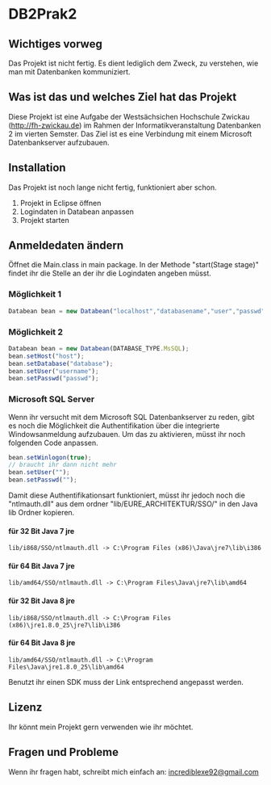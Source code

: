 # DB2Prak2
## Wichtiges vorweg
Das Projekt ist nicht fertig. Es dient lediglich dem Zweck, zu verstehen, wie man mit Datenbanken kommuniziert.

## Was ist das und welches Ziel hat das Projekt
Diese Projekt ist eine Aufgabe der Westsächsichen Hochschule Zwickau (http://fh-zwickau.de) im Rahmen der Informatikveranstaltung Datenbanken 2 im vierten Semster. 
Das Ziel ist es eine Verbindung mit einem Microsoft Datenbankserver aufzubauen.

## Installation
Das Projekt ist noch lange nicht fertig, funktioniert aber schon.

1. Projekt in Eclipse öffnen
2. Logindaten in Databean anpassen
3. Projekt starten

## Anmeldedaten ändern
Öffnet die Main.class in main package. In der Methode "start(Stage stage)" findet ihr die Stelle an der ihr die Logindaten angeben müsst.

### Möglichkeit 1
```javascript
Databean bean = new Databean("localhost","databasename","user","passwd",DATABASE_TYPE.MsSQL);
```

### Möglichkeit 2
```javascript
Databean bean = new Databean(DATABASE_TYPE.MsSQL);
bean.setHost("host");
bean.setDatabase("database");
bean.setUser("username");
bean.setPasswd("passwd");
```

### Microsoft SQL Server
Wenn ihr versucht mit dem Microsoft SQL Datenbankserver zu reden, gibt es noch die Möglichkeit die Authentifikation über die integrierte Windowsanmeldung aufzubauen. Um das zu aktivieren, müsst ihr noch folgenden Code anpassen.
```javascript
bean.setWinlogon(true);
// braucht ihr dann nicht mehr
bean.setUser("");
bean.setPasswd("");
```
Damit diese Authentifikationsart funktioniert, müsst ihr jedoch noch die "ntlmauth.dll" aus dem ordner "lib/EURE_ARCHITEKTUR/SSO/" in den Java lib Ordner kopieren.
#### für 32 Bit Java 7 jre
```
lib/i868/SSO/ntlmauth.dll -> C:\Program Files (x86)\Java\jre7\lib\i386
```
#### für 64 Bit Java 7 jre
```
lib/amd64/SSO/ntlmauth.dll -> C:\Program Files\Java\jre7\lib\amd64
```

#### für 32 Bit Java 8 jre
```
lib/i868/SSO/ntlmauth.dll -> C:\Program Files (x86)\jre1.8.0_25\jre7\lib\i386
```
#### für 64 Bit Java 8 jre
```
lib/amd64/SSO/ntlmauth.dll -> C:\Program Files\Java\jre1.8.0_25\lib\amd64
```

Benutzt ihr einen SDK muss der Link entsprechend angepasst werden.

## Lizenz
Ihr könnt mein Projekt gern verwenden wie ihr möchtet.

## Fragen und Probleme
Wenn ihr fragen habt, schreibt mich einfach an:
[incrediblexe92@gmail.com](mailto:incrediblexe92@gmail.com)